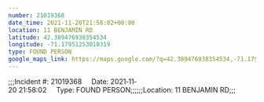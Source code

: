 ```yaml
---
number: 21019368
date_time: 2021-11-20T21:58:02+00:00
location: 11 BENJAMIN RD
latitude: 42.389476938354534
longitude: -71.17951253018319
type: FOUND PERSON
google_maps_link: https://maps.google.com/?q=42.389476938354534,-71.17951253018319
---
```


;;;Incident #: 21019368     Date: 2021‐11‐20 21:58:02     Type: FOUND PERSON;;;;;;Location: 11 BENJAMIN RD;;;
